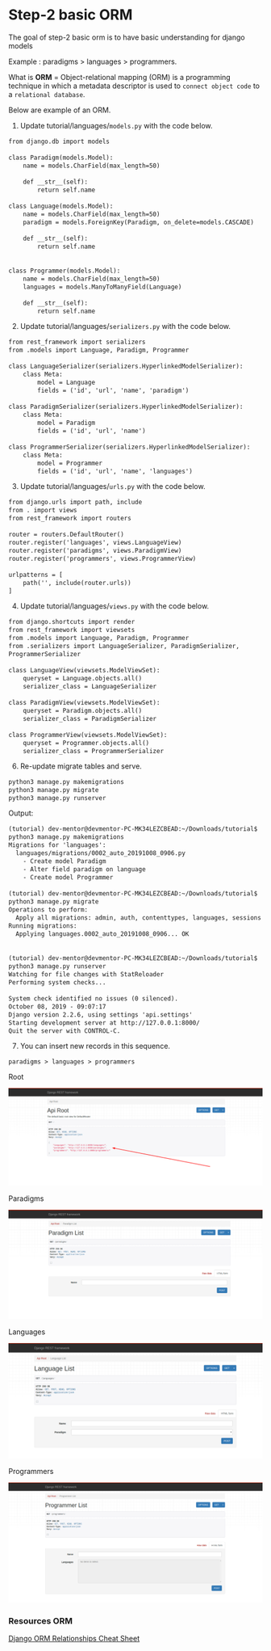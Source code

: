 # Step-2 basic ORM

The goal of step-2 basic orm is to have basic understanding for django models

Example : paradigms > languages > programmers.

What is **ORM** = Object-relational mapping (ORM) is a programming technique in which a metadata descriptor is used to `connect object code` to a `relational database`.

Below are example of an ORM.

1. Update tutorial/languages/`models.py` with the code below.

```
from django.db import models

class Paradigm(models.Model):
    name = models.CharField(max_length=50)

    def __str__(self):
        return self.name

class Language(models.Model):
    name = models.CharField(max_length=50)
    paradigm = models.ForeignKey(Paradigm, on_delete=models.CASCADE)

    def __str__(self):
        return self.name


class Programmer(models.Model):
    name = models.CharField(max_length=50)
    languages = models.ManyToManyField(Language)

    def __str__(self):
        return self.name
```

2. Update tutorial/languages/`serializers.py` with the code below.

```
from rest_framework import serializers
from .models import Language, Paradigm, Programmer

class LanguageSerializer(serializers.HyperlinkedModelSerializer):
    class Meta:
        model = Language
        fields = ('id', 'url', 'name', 'paradigm')

class ParadigmSerializer(serializers.HyperlinkedModelSerializer):
    class Meta:
        model = Paradigm
        fields = ('id', 'url', 'name')

class ProgrammerSerializer(serializers.HyperlinkedModelSerializer):
    class Meta:
        model = Programmer
        fields = ('id', 'url', 'name', 'languages')
```


3. Update tutorial/languages/`urls.py` with the code below.

```
from django.urls import path, include
from . import views 
from rest_framework import routers 

router = routers.DefaultRouter()
router.register('languages', views.LanguageView)
router.register('paradigms', views.ParadigmView)
router.register('programmers', views.ProgrammerView)

urlpatterns = [
    path('', include(router.urls))
]
```

4. Update tutorial/languages/`views.py` with the code below.

```
from django.shortcuts import render
from rest_framework import viewsets
from .models import Language, Paradigm, Programmer
from .serializers import LanguageSerializer, ParadigmSerializer, ProgrammerSerializer

class LanguageView(viewsets.ModelViewSet):
    queryset = Language.objects.all()
    serializer_class = LanguageSerializer

class ParadigmView(viewsets.ModelViewSet):
    queryset = Paradigm.objects.all()
    serializer_class = ParadigmSerializer

class ProgrammerView(viewsets.ModelViewSet):
    queryset = Programmer.objects.all()
    serializer_class = ProgrammerSerializer
```

6. Re-update migrate tables and serve.

```
python3 manage.py makemigrations
python3 manage.py migrate 
python3 manage.py runserver
```

Output: 

```
(tutorial) dev-mentor@devmentor-PC-MK34LEZCBEAD:~/Downloads/tutorial$ python3 manage.py makemigrations
Migrations for 'languages':
  languages/migrations/0002_auto_20191008_0906.py
    - Create model Paradigm
    - Alter field paradigm on language
    - Create model Programmer

(tutorial) dev-mentor@devmentor-PC-MK34LEZCBEAD:~/Downloads/tutorial$ python3 manage.py migrate 
Operations to perform:
  Apply all migrations: admin, auth, contenttypes, languages, sessions
Running migrations:
  Applying languages.0002_auto_20191008_0906... OK


(tutorial) dev-mentor@devmentor-PC-MK34LEZCBEAD:~/Downloads/tutorial$ python3 manage.py runserver
Watching for file changes with StatReloader
Performing system checks...

System check identified no issues (0 silenced).
October 08, 2019 - 09:07:17
Django version 2.2.6, using settings 'api.settings'
Starting development server at http://127.0.0.1:8000/
Quit the server with CONTROL-C.
```

7. You can insert new records in this sequence.

```
paradigms > languages > programmers
```

Root 

![alt text](root.png)

Paradigms 

![alt text](paradigm-list.png)

Languages 

![alt text](language-list.png)

Programmers

![alt text](programmer-list.png)



### Resources ORM

[Django ORM Relationships Cheat Sheet](https://hackernoon.com/django-orm-relationships-cheat-sheet-14433d6cf68c)
